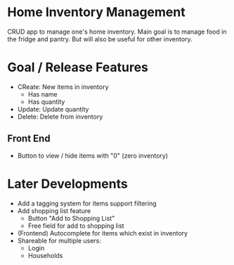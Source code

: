 # Home Inventory Management
CRUD app to manage one's home inventory.
Main goal is to manage food in the fridge and pantry. But will also be useful for other inventory.
# Goal / Release Features
- CReate: New items in inventory
	- Has name
	- Has quantity
- Update: Update quantity
- Delete: Delete from inventory
## Front End
- Button to view / hide items with "0" (zero inventory)
# Later Developments
- Add a tagging system for items support filtering
- Add shopping list feature
	- Button "Add to Shopping List"
	- Free field for add to shopping list
- (Frontend) Autocomplete for items which exist in inventory
- Shareable for multiple users:
	- Login
	- Households
